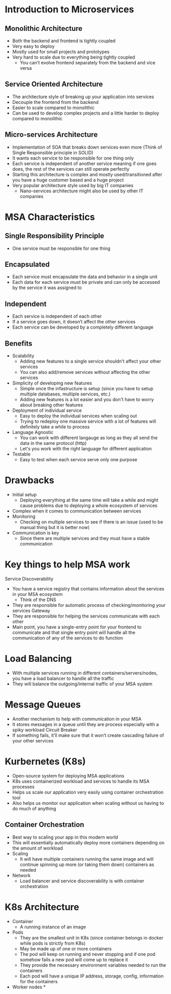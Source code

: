# Introduction to Microservices
## Monolithic Architecture
* Both the backend and frontend is tightly coupled
* Very easy to deploy
* Mostly used for small projects and prototypes
* Very hard to scale due to everything being tightly coupled
    * You can’t evolve frontend separately from the backend and vice versa

## Service Oriented Architecture
* The architecture style of breaking up your application into services
* Decouple the frontend from the backend
* Easier to scale compared to monolithic
* Can be used to develop complex projects and a little harder to deploy compared to monolithic

## Micro-services Architecture
* Implementation of SOA that breaks down services even more (Think of Single Responsible principle in SOLID)
* It wants each service to be responsible for one thing only
* Each service is independent of another service meaning if one goes does, the rest of the services can still operate perfectly
* Starting this architecture is complex and mostly used/transitioned after you have a huge customer based and a huge project
* Very popular architecture style used by big IT companies
    * Nano-services architecture might also be used by other IT companies

# MSA Characteristics
## Single Responsibility Principle
* One service must be responsible for one thing

## Encapsulated
* Each service must encapsulate the data and behavior in a single unit
* Each data for each service must be private and can only be accessed by the service it was assigned to

## Independent
* Each service is independent of each other
* If a service goes down, it doesn’t affect the other services
* Each service can be developed by a completely different language

## Benefits
* Scalability
    * Adding new features to a single service shouldn't affect your other services
    * You can also add/remove services without affecting the other services
* Simplicity of developing new features
    * Simple once the infastructure is setup (since you have to setup multiple databases, multiple services, etc.)
    * Adding new features is a lot easier and you don't have to worry about breaking other features
* Deployment of individual service
    * Easy to deploy the individual services when scaling out
    * Trying to redeploy one massive service with a lot of features will definitely take a while to process
* Language Agnostic 
    * You can work with different langauge as long as they all send the data in the same protocol (http)
    * Let's you work with the right language for different application
* Testable
    * Easy to test when each service serve only one purpose

# Drawbacks
* Initial setup
    * Deploying everything at the same time will take a while and might cause problems due to deploying a whole ecosystem of services
* Complex when it comes to communication between services
* Monitoring
    * Checking on multiple services to see if there is an issue (used to be manual thing but it is better now)
* Communication is key
    * Since there are multiple services and they must have a stable communication

# Key things to help MSA work
Service Discoverability
* You have a service registry that contains information about the services in your MSA ecosystem
    * Think of the DNS 
* They are responsible for automatic process of checking/monitoring your services
Gateway
* They are responsible for helping the services communicate with each other
* Main point, you have a single-entry point for your frontend to communicate and that single entry point will handle all the communication of any of the services to do function

# Load Balancing
* With multiple services running in different containers/servers/nodes, you have a load balancer to handle all the traffic
* They will balance the outgoing/internal traffic of your MSA system
# Message Queues
* Another mechanism to help with communication in your MSA
* It stores messages in a queue until they are process especially with a spiky workload
Circuit Breaker
* If something fails, it’ll make sure that it won’t create cascading failure of your other services

# Kurbernetes (K8s)
* Open-source system for deploying MSA applications
* K8s uses containerized workload and services to handle its MSA processes 
* Helps us scale our application very easily using container orchestration tool
* Also helps us monitor our application when scaling without us having to do much of anything

## Container Orchestration
* Best way to scaling your app in this modern world
* This will essentially automatically deploy more containers depending on the amount of workload
* Scaling
    * It will have multiple containers running the same image and will continue spinning up more (or taking them down) containers as needed
* Network
    * Load balancer and service discoverability is with container orchestration

# K8s Architecture
* Container
    * A running instance of an image
* Pods
    * They are the smallest unit in K8s (since container belongs in docker while pods is strictly from K8s)
    * May be made up of one or more containers
    * The pod will keep on running and never stopping and if one pod somehow fails a new pod will come up to replace it
    * They provide the necessary environment variables needed to run the containers
    * Each pod will have a unique IP address, storage, config, information for the containers
* Worker nodes
    * 